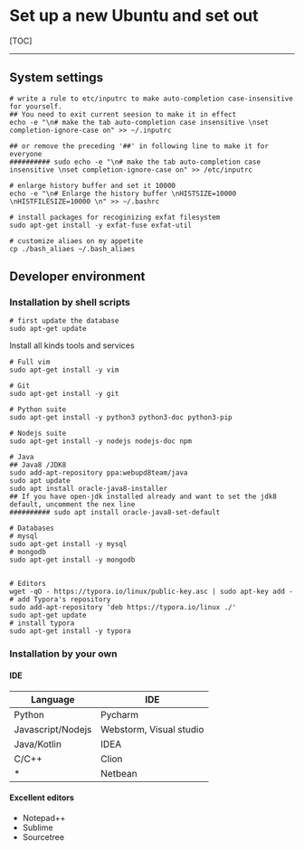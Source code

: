 # Set up a new Ubuntu and set out
[TOC]

-----------------------------

## System settings

```shell
# write a rule to etc/inputrc to make auto-completion case-insensitive for yourself. 
## You need to exit current seesion to make it in effect
echo -e "\n# make the tab auto-completion case insensitive \nset completion-ignore-case on" >> ~/.inputrc

## or remove the preceding '##' in following line to make it for everyone
########## sudo echo -e "\n# make the tab auto-completion case insensitive \nset completion-ignore-case on" >> /etc/inputrc

# enlarge history buffer and set it 10000
echo -e "\n# Enlarge the history buffer \nHISTSIZE=10000 \nHISTFILESIZE=10000 \n" >> ~/.bashrc

# install packages for recoginizing exfat filesystem
sudo apt-get install -y exfat-fuse exfat-util

# customize aliaes on my appetite
cp ./bash_aliaes ~/.bash_aliaes
```


## Developer environment

### Installation by shell scripts

```shell
# first update the database 
sudo apt-get update
```
Install all kinds tools and services

```shell
# Full vim
sudo apt-get install -y vim

# Git
sudo apt-get install -y git

# Python suite
sudo apt-get install -y python3 python3-doc python3-pip

# Nodejs suite
sudo apt-get install -y nodejs nodejs-doc npm

# Java
## Java8 /JDK8
sudo add-apt-repository ppa:webupd8team/java
sudo apt update
sudo apt install oracle-java8-installer
## If you have open-jdk installed already and want to set the jdk8 default, uncomment the nex line
########## sudo apt install oracle-java8-set-default

# Databases
# mysql
sudo apt-get install -y mysql
# mongodb
sudo apt-get install -y mongodb


# Editors
wget -qO - https://typora.io/linux/public-key.asc | sudo apt-key add -
# add Typora's repository
sudo add-apt-repository 'deb https://typora.io/linux ./'
sudo apt-get update
# install typora
sudo apt-get install -y typora

```

### Installation by your own

#### IDE

| Language          | IDE                     |
| ----------------- | ----------------------- |
| Python            | Pycharm                 |
| Javascript/Nodejs | Webstorm, Visual studio |
| Java/Kotlin       | IDEA                    |
| C/C++             | Clion                   |
| *                 | Netbean                 |

#### Excellent editors
* Notepad++
* Sublime
* Sourcetree




